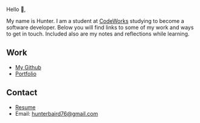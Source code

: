 Hello 👋, 

My name is Hunter. I am a student at [CodeWorks](https://boisecodeworks.com) studying to become a software developer. Below you will find links to some of my work and ways to get in touch. Included also are my notes and reflections while learning. 

## Work

* [My Github](https://github.com/Basedcodesmith)
* [Portfolio](https://Basedcodesmith.github.io/)

## Contact

* [Resume](https://Basedcodesmith.github.io/resume)
* Email: hunterbaird76@gmail.com
